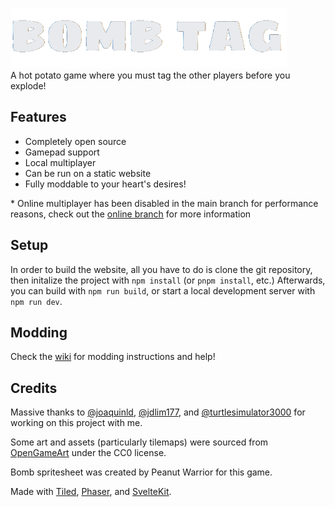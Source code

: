 ![Bomb Tag](./static/assets/logo.png)  
A hot potato game where you must tag the other players before you explode!  

## Features
- Completely open source
- Gamepad support
- Local multiplayer
- Can be run on a static website
- Fully moddable to your heart's desires!

\* Online multiplayer has been disabled in the main branch for performance reasons, check out the [online branch](https://github.com/ugackMiner53/bomb-tag/tree/online-multiplayer) for more information

## Setup  
In order to build the website, all you have to do is clone the git repository, then initalize the project with `npm install` (or `pnpm install`, etc.)
Afterwards, you can build with `npm run build`, or start a local development server with `npm run dev`.

## Modding
Check the [wiki](https://github.com/ugackMiner53/bomb-tag/wiki) for modding instructions and help!

## Credits
Massive thanks to [@joaquinld](https://github.com/joaquinld), [@jdlim177](https://github.com/jdlim177), and [@turtlesimulator3000](https://github.com/turtleSimulator3000) for working on this project with me.  

Some art and assets (particularly tilemaps) were sourced from [OpenGameArt](https://opengameart.org/) under the CC0 license.

Bomb spritesheet was created by Peanut Warrior for this game.

Made with [Tiled](https://www.mapeditor.org/), [Phaser](https://phaser.io/), and [SvelteKit](kit.svelte.dev/).
